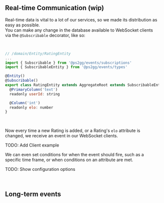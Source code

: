 ## Real-time Communication (wip)

Real-time data is vital to a lot of our services, so we made its distribution as easy as possible.<br>
You can make any change in the database available to WebSocket clients via the `@Subscribable` decorator, like so:

<br>

```js
// /domain/Entity/RatingEntity
...
import { Subscribable } from '@ps2gg/events/subscriptions'
import { SubscribableEntity } from '@ps2gg/events/types'

@Entity()
@Subscribable()
export class RatingEntity extends AggregateRoot extends SubscribableEntity {
  @PrimaryColumn('text')
  readonly userId: string

  @Column('int')
  readonly elo: number
}
```
<br>

Now every time a new Rating is added, or a Rating's `elo` attribute is changed, we receive an event in our WebSocket clients.<br>

TODO: Add Client example

We can even set conditions for when the event should fire, such as a specific time frame, or when conditions on an attribute are met.

TODO: Show configuration options

<br>

## Long-term events
